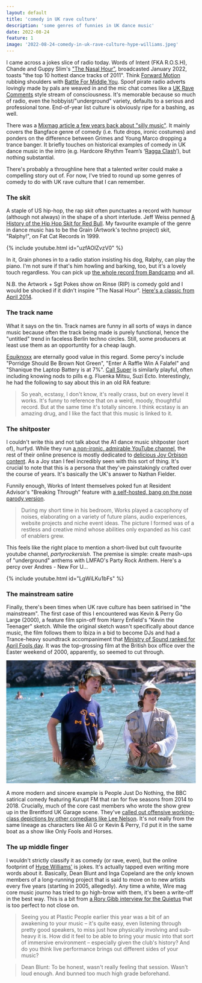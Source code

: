 ```yaml
---
layout: default
title: 'comedy in UK rave culture'
description: 'some genres of funnies in UK dance music'
date: 2022-08-24
feature: 1
image: '2022-08-24-comedy-in-uk-rave-culture-hype-williams.jpeg'
---
```


I came across a jokes slice of radio today. Words of Intent (FKA R.O.S.H), Chande and Guppy Slim's ["The Nasal Hour"](https://soundcloud.com/balamii/the-nasal-hour-w-works-of-intent-chande-guppy-slim-january-2022), broadcasted January 2022, toasts "the top 10 hottest dance tracks of 2011". Think [Forward Motion](https://www.youtube.com/watch?v=1yD2uhjQqsI&ab_channel=RECORDOirelles) rubbing shoulders with [Battle For Middle You](https://www.youtube.com/watch?v=aLqWjUWGYFA&ab_channel=TedHartkamp). Spoof pirate radio adverts lovingly made by pals are weaved in and the mic chat comes like a [UK Rave Comments](<(https://twitter.com/ukravecomments?lang=en)>) style stream of consciousness. It's memorable because so much of radio, even the hobbyist/"underground" variety, defaults to a serious and professional tone. End-of-year list culture is obviously ripe for a bashing, as well.

There was a [Mixmag article a few years back about "silly music"](https://mixmag.net/feature/silly-music-anti-establishment-artists-reclaiming-dance-music-funny-side). It mainly covers the Bangface genre of comedy (i.e. flute drops, ironic costumes) and ponders on the difference between Grimes and Young Marco dropping a trance banger. It briefly touches on historical examples of comedy in UK dance music in the intro (e.g. Hardcore Rhythm Team’s ‘[Ragga Clash](https://www.youtube.com/watch?v=um9aitZBH3s)’), but nothing substantial.

There's probably a throughline here that a talented writer could make a compelling story out of. For now, I've tried to round up some genres of comedy to do with UK rave culture that I can remember.

### The skit

A staple of US hip-hop, the rap skit often punctuates a record with humour (although not always) in the shape of a short interlude. Jeff Weiss penned [A History of the Hip Hop Skit for Red Bull](https://daily.redbullmusicacademy.com/2015/07/hip-hop-skits-history). My favourite example of the genre in dance music has to be the Grain (Artwork's techno project) skit, "Ralphy!", on Fat Cat Records in 1999.

{% include youtube.html id="uzfAOIZvzV0" %}

In it, Grain phones in to a radio station insisting his dog, Ralphy, can play the piano. I'm not sure if that's him howling and barking, too, but it's a lovely touch regardless. You can pick up [the whole record from Bandcamp](https://grainfc.bandcamp.com/album/untitled-g2) and all.

N.B. the Artwork + Sgt Pokes show on Rinse (RIP) is comedy gold and I would be shocked if it didn't inspire "The Nasal Hour". [Here's a classic from April 2014](https://soundcloud.com/rinsefm/artwork280414).

### The track name

What it says on the tin. Track names are funny in all sorts of ways in dance music because often the track being made is purely functional, hence the "untitled" trend in faceless Berlin techno circles. Still, some producers at least use them as an opportuntity for a cheap laugh.

[Equiknoxx](https://equiknoxx.bandcamp.com/) are eternally good value in this regard. Some percy's include "Porridge Should Be Brown Not Green", "Enter A Raffle Win A Falafel" and "Shanique the Laptop Battery is at 7%". [Call Super](https://callsuper.bandcamp.com/) is similarly playful, often including knowing nods to pills e.g. Fluenka Mitsu, Suzi Ecto. Interestingly, he had the following to say about this in an old RA feature:

> So yeah, ecstasy, I don't know, it's really crass, but on every level it works. It's funny to reference that on a weird, moody, thoughtful record. But at the same time it's totally sincere. I think ecstasy is an amazing drug, and I like the fact that this music is linked to it.

### The shitposter

I couldn't write this and not talk about the A1 dance music shitposter (sort of), hurfyd. While they run [a non-ironic, admirable YouTube channel](https://www.youtube.com/channel/UCzeR0_RWnpNHe6y4DTLwE5Q), the rest of their online presence is mostly dedicated to [delicious Joy Orbison content](https://twitter.com/hurfyd/status/1115269570988781568). As a Joy stan I feel incredibly seen with this sort of thing. It's crucial to note that this is a persona that they've painstakingly crafted over the course of years. It's basically the UK's answer to Nathan Fielder.

Funnily enough, Works of Intent themselves poked fun at Resident Advisor's "Breaking Through" feature with [a self-hosted, bang on the nose parody version](https://worksofintent.com/breaking/).

> During my short time in his bedroom, Works played a cacophony of noises, elaborating on a variety of future plans, audio experiences, website projects and niche event ideas. The picture I formed was of a restless and creative mind whose abilities only expanded as his cast of enablers grew.

This feels like the right place to mention a short-lived but cult favourite youtube channel, _partyrockersish_. The premise is simple: create mash-ups of "underground" anthems with LMFAO's Party Rock Anthem. Here's a percy over Andres - New For U...

{% include youtube.html id="LgWiLKu1bFs" %}

### The mainstream satire

Finally, there's been times when UK rave culture has been satirised in "the mainstream". The first case of this I encountered was Kevin & Perry Go Large (2000), a feature film spin-off from Harry Enfield's "Kevin the Teenager" sketch. While the original sketch wasn't specifically about dance music, the film follows them to Ibiza in a bid to become DJs and had a Trance-heavy soundtrack accompaniment that [Ministry of Sound ranked for April Fools day](https://www.ministryofsound.com/posts/articles/2020/april/ranked-the-kevin-perry-soundtrack/). It was the top-grossing film at the British box office over the Easter weekend of 2000, apparently, so seemed to cut through.

![Kevin & Perry Go Large (2000)](/images/2022-08-24-comedy-in-uk-rave-culture-kevin-perry.jpeg)

A more modern and sincere example is People Just Do Nothing, the BBC satirical comedy featuring Kurupt FM that ran for five seasons from 2014 to 2018. Crucially, much of the core cast members who wrote the show grew up in the Brentford UK Garage scene. They've [called out offensive working-class depictions by other comedians like Lee Nelson](https://www.nme.com/news/tv/people-just-do-nothing-creator-hits-out-at-actuall-873298). It's not really from the same lineage as characters like Ali G or Kevin & Perry, I'd put it in the same boat as a show like Only Fools and Horses.

### The up middle finger

I wouldn't strictly classify it as comedy (or rave, even), but the online footprint of [Hype Williams'](https://www.discogs.com/artist/1874027-Hype-Williams-2) is jokes. It's actually tapped even writing more words about it. Basically, Dean Blunt and Inga Copeland are the only known members of a long-running project that is said to move on to new artists every five years (starting in 2005, allegedly). Any time a white, Wire mag core music journo has tried to go high-brow with them, it's been a write-off in the best way. This is a bit from [a Rory Gibb interview for the Quietus](https://thequietus.com/articles/06600-hype-williams-interview) that is too perfect to not close on.

> Seeing you at Plastic People earlier this year was a bit of an awakening to your music – it's quite easy, even listening through pretty good speakers, to miss just how physically involving and sub-heavy it is. How did it feel to be able to bring your music into that sort of immersive environment – especially given the club's history? And do you think live performance brings out different sides of your music?

> Dean Blunt: To be honest, wasn't really feeling that session. Wasn't loud enough. And bunned too much high grade beforehand.
